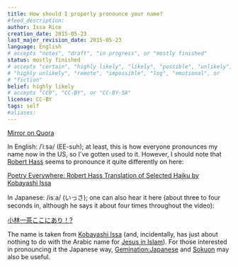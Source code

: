 ```yaml
---
title: How should I properly pronounce your name?
#feed_description: 
author: Issa Rice
creation_date: 2015-05-23
last_major_revision_date: 2015-05-23
language: English
# accepts "notes", "draft", "in progress", or "mostly finished"
status: mostly finished
# accepts "certain", "highly likely", "likely", "possible", "unlikely",
# "highly unlikely", "remote", "impossible", "log", "emotional", or
# "fiction"
belief: highly likely
# accepts "CC0", "CC-BY", or "CC-BY-SA"
license: CC-BY
tags: self
#aliases: 
---
```


[Mirror on Quora](https://www.quora.com/How-should-I-properly-pronounce-your-name/answer/Issa-Rice)


In English: /ˈiːsə/ (EE-suh); at least, this is how everyone pronounces
my name now in the US, so I've gotten used to it. However, I should note
that [Robert
Hass](https://en.wikipedia.org/wiki/Robert_Hass) seems to
pronounce it quite differently on here:

[Poetry Everywhere: Robert Hass Translation of Selected Haiku by Kobayashi Issa](https://www.youtube.com/watch?v=rl8pRjLSFto)

In Japanese: /isːa/ (いっさ); one can also hear it here (about three to
four seconds in, although he says it about four times throughout the
video):

[小林一茶ここにあり！?](https://www.youtube.com/watch?v=SsRGVDjwgR0)

The name is taken from [Kobayashi
Issa](https://en.wikipedia.org/wiki/Kobayashi_Issa) (and,
incidentally, has just about nothing to do with the Arabic name for
[Jesus in
Islam](https://en.wikipedia.org/wiki/Jesus_in_Islam)). For those
interested in pronouncing it the Japanese way,
[Gemination:Japanese](http://en.wikipedia.org/wiki/Geminate_consonant#Japanese)
and [Sokuon](http://en.wikipedia.org/wiki/Sokuon)
may also be useful.

